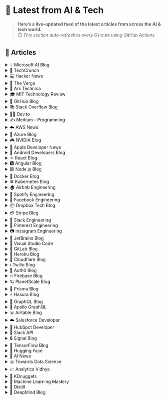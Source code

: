 # 📰 Latest from AI & Tech  

> **Here’s a live-updated feed of the latest articles from across the AI & tech world.**  
> ⏱️ *This section auto-refreshes every 6 hours using GitHub Actions.*

## 📰 Articles
<!-- BLOG-POST-LIST:START -->

<details>
<summary>💡 Microsoft AI Blog</summary>

- [A conversation with Kevin Scott: What’s next in AI](https://blogs.microsoft.com/ai/a-conversation-with-kevin-scott-whats-next-in-ai/) (2022-12-06)
- [From Hot Wheels to handling content: How brands are using Microsoft AI to be more productive and imaginative](https://blogs.microsoft.com/ai/from-hot-wheels-to-handling-content-how-brands-are-using-microsoft-ai-to-be-more-productive-and-imaginative/) (2022-10-12)
- [Microsoft open sources its ‘farm of the future’ toolkit](https://blogs.microsoft.com/ai/microsoft-open-sources-its-farm-of-the-future-toolkit/) (2022-10-06)
- [How data and AI will transform contact centres for financial services](https://cloudblogs.microsoft.com/industry-blog/en-gb/financial-services/2022/07/25/how-data-and-ai-will-transform-contact-centres-for-financial-services/) (2022-07-25)
- [AI-equipped drones study dolphins on the edge of extinction](https://news.microsoft.com/apac/features/ai-drones-dolphins-maui63/) (2022-07-21)

</details>

<details>
<summary>🚀 TechCrunch</summary>

- [Indian fintech Jar turns profitable by enabling millions to save in gold](https://techcrunch.com/2025/09/18/indian-fintech-jar-turns-profitable-by-helping-millions-save-in-gold/) (2025-09-19)
- [OpenAI’s research on AI models deliberately lying is wild ](https://techcrunch.com/2025/09/18/openais-research-on-ai-models-deliberately-lying-is-wild/) (2025-09-18)
- [Raising Series A in 2026: Insights from top early-stage VCs at TechCrunch Disrupt 2025](https://techcrunch.com/2025/09/18/term-sheets-traction-and-truth-bombs-inside-the-series-a-mindset-at-techcrunch-disrupt-2025/) (2025-09-18)
- [Huawei announces new AI infrastructure as Nvidia gets locked out of China](https://techcrunch.com/2025/09/18/huawei-announces-new-ai-infrastructure-as-nvidia-gets-locked-out-of-china/) (2025-09-18)
- [How AI startups are fueling Google’s booming cloud business](https://techcrunch.com/2025/09/18/how-ai-startups-are-fueling-googles-booming-cloud-business/) (2025-09-18)

</details>

<details>
<summary>💻 Hacker News</summary>

- [The health benefits of sunlight may outweigh the risk of skin cancer](https://www.economist.com/science-and-technology/2025/09/17/the-health-benefits-of-sunlight-may-outweigh-the-risk-of-skin-cancer) (2025-09-19)
- [Gemini in Chrome](https://gemini.google/overview/gemini-in-chrome/) (2025-09-19)
- [Playing “Minecraft” without Minecraft (2024)](https://lenowo.org/viewtopic.php?t=5) (2025-09-19)
- [The Math of Catastrophe](https://www.quantamagazine.org/the-math-of-climate-change-tipping-points-20250915/) (2025-09-19)
- [David Lynch LA House](https://www.wallpaper.com/design-interiors/david-lynch-house-los-angeles-for-sale) (2025-09-19)

</details>

<details>
<summary>📱 The Verge</summary>

- [Intel says Arc GPUs will live on after Nvidia deal](https://www.theverge.com/news/781635/intel-says-arc-gpus-will-live-on-after-nvidia-deal) (2025-09-18)
- [How to find the best deals during Amazon’s October Prime Day sale](https://www.theverge.com/21502865/amazon-prime-day-best-deals-how-to-find) (2025-09-18)
- [Nothing’s charging case Super Mic is a small upgrade to earbud audio](https://www.theverge.com/tech/781588/nothing-ear-3-charging-case-super-mic-impressions-hands-on) (2025-09-18)
- [Nvidia and Intel’s $5 billion deal is apparently about eating AMD’s lunch](https://www.theverge.com/report/781330/nvidia-intel-explain-5-billion-deal-jensen-huang-lip-bu-tan-amd) (2025-09-18)
- [Hyundai CEO distances company from ICE raid: ‘not our facility’](https://www.theverge.com/news/781497/hyundai-ceo-distances-ice-raid-georgia-trump) (2025-09-18)

</details>

<details>
<summary>🔬 Ars Technica</summary>

- [Two UK teens charged in connection to Scattered Spider ransomware attacks](https://arstechnica.com/security/2025/09/two-uk-teens-charged-in-connection-to-scattered-spider-ransomware-attacks/) (2025-09-19)
- [In new level of stupid, RFK Jr.’s anti-vaccine advisors axe MMRV recommendation](https://arstechnica.com/health/2025/09/in-new-level-of-stupid-rfk-jr-s-anti-vaccine-advisors-axe-mmrv-recommendation/) (2025-09-18)
- [Meet the 2025 Ig Nobel Prize winners](https://arstechnica.com/science/2025/09/meet-the-2025-ig-nobel-prize-winners/) (2025-09-18)
- [“Get off the iPad!” warns air traffic control as Spirit flight nears Air Force One](https://arstechnica.com/culture/2025/09/get-off-the-ipad-warns-air-traffic-control-as-spirit-flight-nears-air-force-one/) (2025-09-18)
- [Google announces massive expansion of AI features in Chrome](https://arstechnica.com/google/2025/09/google-announces-massive-expansion-of-ai-features-in-chrome/) (2025-09-18)

</details>

<details>
<summary>🎓 MIT Technology Review</summary>

- [A pivotal meeting on vaccine guidance is underway—and former CDC leaders are alarmed](https://www.technologyreview.com/2025/09/18/1123844/meeting-vaccine-guidance-former-cdc-leaders-alarmed/) (2025-09-18)
- [The Download: AI-designed viruses, and bad news for the hydrogen industry](https://www.technologyreview.com/2025/09/18/1123830/the-download-ai-designed-viruses-and-bad-news-for-the-hydrogen-industry/) (2025-09-18)
- [Clean hydrogen is facing a big reality check](https://www.technologyreview.com/2025/09/18/1123818/hydrogen-reality-check-china/) (2025-09-18)
- [AI-designed viruses are here and already killing bacteria](https://www.technologyreview.com/2025/09/17/1123801/ai-virus-bacteriophage-life/) (2025-09-17)
- [The Download: measuring returns on R&D, and AI’s creative potential](https://www.technologyreview.com/2025/09/17/1123795/the-download-measuring-returns-on-rd-and-ais-creative-potential/) (2025-09-17)

</details>

<details>
<summary>🐙 GitHub Blog</summary>

- [5 ways to integrate GitHub Copilot coding agent into your workflow](https://github.blog/ai-and-ml/github-copilot/5-ways-to-integrate-github-copilot-coding-agent-into-your-workflow/) (2025-09-18)
- [Meet the GitHub MCP Registry: The fastest way to discover MCP Servers](https://github.blog/ai-and-ml/github-copilot/meet-the-github-mcp-registry-the-fastest-way-to-discover-mcp-servers/) (2025-09-16)
- [Post-quantum security for SSH access on GitHub](https://github.blog/engineering/platform-security/post-quantum-security-for-ssh-access-on-github/) (2025-09-15)
- [Building personal apps with open source and AI](https://github.blog/open-source/maintainers/building-personal-apps-with-open-source-and-ai/) (2025-09-12)
- [GitHub Availability Report: August 2025](https://github.blog/news-insights/company-news/github-availability-report-august-2025/) (2025-09-11)

</details>

<details>
<summary>📚 Stack Overflow Blog</summary>

- [Off with your CMS’s head! Composability and security in headless CMS](https://stackoverflow.blog/2025/09/19/off-with-your-cms-s-head-composability-and-security-in-headless-cms/) (2025-09-19)
- [Stack Overflow is helping you learn to code with new resources](https://stackoverflow.blog/2025/09/18/stack-overflow-is-helping-you-learn-to-code-with-new-resources/) (2025-09-18)
- [What an MCP implementation looks like at a CRM company](https://stackoverflow.blog/2025/09/16/what-an-mcp-implementation-looks-like-at-a-crm-company/) (2025-09-16)
- [Planning to Arm mobile devices with chips that handle AI](https://stackoverflow.blog/2025/09/12/planning-to-arm-mobile-devices-with-chips-that-handle-ai/) (2025-09-12)
- [How AI is reshaping developer teams and the future of software development](https://stackoverflow.blog/2025/09/11/how-ai-is-reshaping-developer-teams/) (2025-09-11)

</details>

<details>
<summary>👨‍💻 Dev.to</summary>

- [Secure Remote Access with AWS Verified Access](https://dev.to/aws-builders/secure-remote-access-with-aws-verified-access-53d9) (2025-09-19)
- [JavaScript DOM: A Beginner’s Guide to Changing Styles and Classes](https://dev.to/wisdomudo/javascript-dom-a-beginners-guide-to-changing-styles-and-classes-32b) (2025-09-19)
- [The Battle of Real-Time Databases: Firebase vs Supabase vs Postgres](https://dev.to/dct_technology/the-battle-of-real-time-databases-firebase-vs-supabase-vs-postgres-3gfc) (2025-09-19)
- [Best Platform to Learn Google Cloud Platform: A Dev’s Take](https://dev.to/stack_overflowed/best-platform-to-learn-google-cloud-platform-a-devs-take-4027) (2025-09-19)
- [Pick a Translation API Without Regrets in 2025](https://dev.to/naitsirhc/pick-a-translation-api-without-regrets-in-2025-3fa6) (2025-09-19)

</details>

<details>
<summary>✍️ Medium - Programming</summary>

- [Gamma AI Presentation Tool: Why 250 Million Users Ditched PowerPoint](https://medium.com/@eddyenos1/gamma-ai-presentation-tool-why-250-million-users-ditched-powerpoint-1d48b54ef5fd?source=rss------programming-5) (2025-09-19)
- [How Early-Growth Startups Can Quickly Scale Products with Dedicated TypeScript Developers](https://medium.com/@kristen.carter/how-early-growth-startups-can-quickly-scale-products-with-dedicated-typescript-developers-3c64d408c426?source=rss------programming-5) (2025-09-19)
- [ FastAPI + SQLAlchemy: Build Your First CRUD API Like a Boss](https://medium.com/@priyanshu011109/fastapi-sqlalchemy-build-your-first-crud-api-like-a-boss-c0d67bce5933?source=rss------programming-5) (2025-09-19)
- [ Python and Concurrency in the Modern World: Asyncio, Multiprocessing, and Beyond](https://medium.com/@TheEnaModernCoder/python-and-concurrency-in-the-modern-world-asyncio-multiprocessing-and-beyond-0a7796b16b9d?source=rss------programming-5) (2025-09-19)
- [ 12+ Advanced Python Tips Every Developer Should Know ](https://medium.com/@theHackHabitual/12-advanced-python-tips-every-developer-should-know-175ac4444238?source=rss------programming-5) (2025-09-19)

</details>

<details>
<summary>☁️ AWS News</summary>

- [Qwen models are now available in Amazon Bedrock](https://aws.amazon.com/blogs/aws/qwen-models-are-now-available-in-amazon-bedrock/) (2025-09-18)
- [DeepSeek-V3.1 model now available in Amazon Bedrock](https://aws.amazon.com/blogs/aws/deepseek-v3-1-now-available-in-amazon-bedrock/) (2025-09-18)
- [AWS named as a Leader in 2025 Gartner Magic Quadrant for Cloud-Native Application Platforms and Container Management](https://aws.amazon.com/blogs/aws/aws-named-as-a-leader-in-2025-gartner-magic-quadrant-for-cloud-native-application-platforms-and-container-management/) (2025-09-15)
- [AWS Weekly Roundup: Strands Agents 1M+ downloads, Cloud Club Captain, AI Agent Hackathon, and more (September 15, 2025)](https://aws.amazon.com/blogs/aws/aws-weekly-roundup-strands-agents-1m-downloads-cloud-club-captain-ai-agent-hackathon-and-more-september-15-2025/) (2025-09-15)
- [Announcing Amazon EC2 M4 and M4 Pro Mac instances](https://aws.amazon.com/blogs/aws/announcing-amazon-ec2-m4-and-m4-pro-mac-instances/) (2025-09-12)

</details>

<details>
<summary>🔵 Azure Blog</summary>

- [Inside the world’s most powerful AI datacenter](https://blogs.microsoft.com/blog/2025/09/18/inside-the-worlds-most-powerful-ai-datacenter/) (2025-09-18)
- [Microsoft named a Leader in the 2025 Gartner® Magic Quadrant™ for Global Industrial IoT Platforms ](https://azure.microsoft.com/en-us/blog/microsoft-named-a-leader-in-the-2025-gartner-magic-quadrant-for-global-industrial-iot-platforms/) (2025-09-18)
- [Agent Factory: Creating a blueprint for safe and secure AI agents](https://azure.microsoft.com/en-us/blog/agent-factory-creating-a-blueprint-for-safe-and-secure-ai-agents/) (2025-09-17)
- [Azure Kubernetes Service Automatic: Fast and frictionless Kubernetes for all](https://azure.microsoft.com/en-us/blog/azure-kubernetes-service-automatic-fast-and-frictionless-kubernetes-for-all/) (2025-09-16)
- [FabCon Vienna: Build data-rich agents on an enterprise-ready foundation](https://www.microsoft.com/en-us/microsoft-fabric/blog/2025/09/16/fabcon-vienna-build-data-rich-agents-on-an-enterprise-ready-foundation) (2025-09-16)

</details>

<details>
<summary>🎮 NVIDIA Blog</summary>

- [The UK’s ‘Goldilocks Moment for AI’: NVIDIA, UK and US Leaders Highlight AI Infrastructure Investments](https://blogs.nvidia.com/blog/uk-ai-ecosystem-celebration/) (2025-09-18)
- [NVIDIA Blackwell: Born for Extreme-Scale AI Inference](https://blogs.nvidia.com/blog/blackwell-ai-inference/) (2025-09-18)
- [GeForce NOW Unleashes ‘Dying Light: The Beast’ in the Cloud](https://blogs.nvidia.com/blog/geforce-now-thursday-dying-light-the-beast/) (2025-09-18)
- [Meet the Streamlabs Streaming Assistant, Accelerated by NVIDIA RTX](https://blogs.nvidia.com/blog/rtx-ai-garage-logitech-streamlabs-agent/) (2025-09-17)
- [The AI Makers: NVIDIA Partners in UK Advance Physical and Agentic AI, Robotics, Life Sciences and More](https://blogs.nvidia.com/blog/uk-partner-ecosystem-ai-makers/) (2025-09-16)

</details>

<details>
<summary>🍎 Apple Developer News</summary>

- [App Store submissions now open for the latest OS releases](https://developer.apple.com/news/?id=6lxhtioi) (2025-09-09)
- [Hello Developer: September 2025](https://developer.apple.com/news/?id=6zd7a3al) (2025-09-02)
- [Awe dropping.](https://developer.apple.com/news/?id=p9nukitr) (2025-08-26)
- [Tax and Price Updates for Apps, In-App Purchases, and Subscriptions](https://developer.apple.com/news/?id=yo2104n5) (2025-08-21)
- [Hello Developer: August 2025](https://developer.apple.com/news/?id=4qkavrhc) (2025-08-05)

</details>

<details>
<summary>🤖 Android Developers Blog</summary>

- [Gratitude's developers released 2X the amount of innovative experiments with the help of Gemini in Android Studio](https://android-developers.googleblog.com/2025/09/gratitudes-developers-released-2x.html) (2025-09-18)
- [#WeArePlay: Meet the people whose personal challenges inspired their apps and games.](https://android-developers.googleblog.com/2025/09/weareplay-meet-people-whose-personal.html) (2025-09-18)
- [Android 16 QPR2 Beta 2 is Here](https://android-developers.googleblog.com/2025/09/android-16-qpr2-beta-2-is-here.html) (2025-09-17)
- [Simplifying advanced networking with DHCPv6 Prefix Delegation](https://android-developers.googleblog.com/2025/09/simplifying-advanced-networking-with.html) (2025-09-15)
- [HDR and User Interfaces](https://android-developers.googleblog.com/2025/09/hdr-and-user-interfaces.html) (2025-09-10)

</details>

<details>
<summary>⚛️ React Blog</summary>

- [React Labs: What We've Been Working On – June 2022](https://reactjs.org/blog/2022/06/15/react-labs-what-we-have-been-working-on-june-2022.html) (2022-06-15)
- [React v18.0](https://reactjs.org/blog/2022/03/29/react-v18.html) (2022-03-29)
- [How to Upgrade to React 18](https://reactjs.org/blog/2022/03/08/react-18-upgrade-guide.html) (2022-03-08)
- [React Conf 2021 Recap](https://reactjs.org/blog/2021/12/17/react-conf-2021-recap.html) (2021-12-17)
- [The Plan for React 18](https://reactjs.org/blog/2021/06/08/the-plan-for-react-18.html) (2021-06-08)

</details>

<details>
<summary>🅰️ Angular Blog</summary>

- [Beyond the Horizon: How Angular is Embracing AI for Next-Gen Apps](https://blog.angular.dev/beyond-the-horizon-how-angular-is-embracing-ai-for-next-gen-apps-7a7ed706e1a3?source=rss----447683c3d9a3---4) (2025-09-16)
- [Angular Summer Update 2025](https://blog.angular.dev/angular-summer-update-2025-1987592a0b42?source=rss----447683c3d9a3---4) (2025-08-29)
- [The Angular Custom Profiling Track is now available](https://blog.angular.dev/the-angular-custom-profiling-track-is-now-available-0f9d8d36218a?source=rss----447683c3d9a3---4) (2025-07-02)
- [Announcing Angular v20](https://blog.angular.dev/announcing-angular-v20-b5c9c06cf301?source=rss----447683c3d9a3---4) (2025-05-28)
- [Build AI-Powered Apps With Genkit and Angular](https://blog.angular.dev/build-ai-powered-apps-with-genkit-and-angular-707db8918c3a?source=rss----447683c3d9a3---4) (2025-03-18)

</details>

<details>
<summary>🟩 Node.js Blog</summary>

- [Node.js v24.8.0 (Current)](https://nodejs.org/en/blog/release/v24.8.0) (2025-09-10)
- [Node.js v20.19.5 (LTS)](https://nodejs.org/en/blog/release/v20.19.5) (2025-09-03)
- [Node.js v22.19.0 (LTS)](https://nodejs.org/en/blog/release/v22.19.0) (2025-08-28)
- [Node.js v24.7.0 (Current)](https://nodejs.org/en/blog/release/v24.7.0) (2025-08-27)
- [Node.js v24.6.0 (Current)](https://nodejs.org/en/blog/release/v24.6.0) (2025-08-14)

</details>

<details>
<summary>🐳 Docker Blog</summary>

- [Build and Distribute AI Agents and Workflows with cagent](https://www.docker.com/blog/cagent-build-and-distribute-ai-agents-and-workflows/) (2025-09-18)
- [Docker and CNCF: Partnering to Power the Future of Open Source](https://www.docker.com/blog/docker-cncf-partnership/) (2025-09-18)
- [Docker Model Runner General Availability](https://www.docker.com/blog/announcing-docker-model-runner-ga/) (2025-09-18)
- [How to Build Secure AI Coding Agents with Cerebras and Docker Compose](https://www.docker.com/blog/cerebras-docker-compose-secure-ai-coding-agents/) (2025-09-17)
- [MCP Security: A Developer’s Guide](https://www.docker.com/blog/mcp-security-explained/) (2025-09-16)

</details>

<details>
<summary>☸️ Kubernetes Blog</summary>

- [Kubernetes v1.34: DRA Consumable Capacity](https://kubernetes.io/blog/2025/09/18/kubernetes-v1-34-dra-consumable-capacity/) (2025-09-18)
- [Kubernetes v1.34: Pods Report DRA Resource Health](https://kubernetes.io/blog/2025/09/17/kubernetes-v1-34-pods-report-dra-resource-health/) (2025-09-17)
- [Kubernetes v1.34: Moving Volume Group Snapshots to v1beta2](https://kubernetes.io/blog/2025/09/16/kubernetes-v1-34-volume-group-snapshot-beta-2/) (2025-09-16)
- [Kubernetes v1.34: Decoupled Taint Manager Is Now Stable](https://kubernetes.io/blog/2025/09/15/kubernetes-v1-34-decoupled-taint-manager-is-now-stable/) (2025-09-15)
- [Kubernetes v1.34: Autoconfiguration for Node Cgroup Driver Goes GA](https://kubernetes.io/blog/2025/09/12/kubernetes-v1-34-cri-cgroup-driver-lookup-now-ga/) (2025-09-12)

</details>

<details>
<summary>🏠 Airbnb Engineering</summary>

- [Viaduct, Five Years On: Modernizing the Data-Oriented Service Mesh](https://medium.com/airbnb-engineering/viaduct-five-years-on-modernizing-the-data-oriented-service-mesh-e66397c9e9a9?source=rss----53c7c27702d5---4) (2025-09-17)
- [Taming Service-Oriented Architecture Using A Data-Oriented Service Mesh](https://medium.com/airbnb-engineering/taming-service-oriented-architecture-using-a-data-oriented-service-mesh-da771a841344?source=rss----53c7c27702d5---4) (2025-09-16)
- [Migrating Airbnb’s JVM Monorepo to Bazel](https://medium.com/airbnb-engineering/migrating-airbnbs-jvm-monorepo-to-bazel-33f90eda51ec?source=rss----53c7c27702d5---4) (2025-08-13)
- [Seamless Istio Upgrades at Scale](https://medium.com/airbnb-engineering/seamless-istio-upgrades-at-scale-bcb0e49c5cf8?source=rss----53c7c27702d5---4) (2025-08-07)
- [Achieving High Availability with distributed database on Kubernetes at Airbnb](https://medium.com/airbnb-engineering/achieving-high-availability-with-distributed-database-on-kubernetes-at-airbnb-58cc2e9856f4?source=rss----53c7c27702d5---4) (2025-07-28)

</details>

<details>
<summary>🎵 Spotify Engineering</summary>

- [Incident Report: Spotify Outage on April 16, 2025](https://engineering.atspotify.com/2025/5/incident-report-spotify-outage-on-april-16-2025/) (2025-05-09)
- [Celebrating Five Years of Backstage: From Open Source Project to Enterprise Business](https://engineering.atspotify.com/2025/4/celebrating-five-years-of-backstage/) (2025-04-23)
- [A Behind-the-Scenes Look at How We Release the Spotify App (Part 1)](https://engineering.atspotify.com/2025/4/how-we-release-the-spotify-app-part-1/) (2025-04-17)
- [An Insider’s Tips for Taking the Certified Backstage Associate (CBA) Exam](https://engineering.atspotify.com/2025/3/certified-backstage-associate-exam-tips/) (2025-03-25)
- [Building Confidence: A Case Study in How to Create Confidence Scores for GenAI Applications](https://engineering.atspotify.com/2024/12/building-confidence-a-case-study-in-how-to-create-confidence-scores-for-genai-applications/) (2024-12-12)

</details>

<details>
<summary>👥 Facebook Engineering</summary>

- [Read Meta’s 2025 Sustainability Report](https://sustainability.atmeta.com/2025-sustainability-report/) (2025-09-12)
- [A New Ranking Framework for Better Notification Quality on Instagram](https://engineering.fb.com/2025/09/02/ml-applications/a-new-ranking-framework-for-better-notification-quality-on-instagram/) (2025-09-02)
- [Enabling Kotlin incremental compilation on Buck2](https://engineering.fb.com/2025/08/26/open-source/enabling-kotlin-incremental-compilation-on-buck2/) (2025-08-26)
- [Creating AI agent solutions for warehouse data access and security](https://engineering.fb.com/2025/08/13/data-infrastructure/agentic-solution-for-warehouse-data-access/) (2025-08-13)
- [Federation Platform and Privacy Waves: How Meta distributes compliance-related tasks at scale](https://engineering.fb.com/2025/08/11/security/federation-platform-privacy-waves-meta-distributes-compliance-tasks/) (2025-08-11)

</details>

<details>
<summary>📦 Dropbox Tech Blog</summary>

- [Hack Week 2025: How these engineers liquid-cooled a GPU server](https://dropbox.tech/culture/hack-week-2025-liquid-cooling-gpu-server) (2025-08-27)
- [Driving AI adoption at Dropbox: a conversation with CTO Ali Dasdan](https://dropbox.tech/culture/ai-adoption-productivity-dropbox-cto-ali-dasdan) (2025-08-19)
- [Making file encryption fast and secure for teams with advanced key management](https://dropbox.tech/security/file-encryption-teams-advanced-key-management) (2025-07-10)
- [Seventh-generation server hardware at Dropbox: our most efficient and capable architecture yet](https://dropbox.tech/infrastructure/seventh-generation-server-hardware) (2025-07-02)
- [How we brought multimedia search to Dropbox Dash](https://dropbox.tech/infrastructure/multimedia-search-dropbox-dash-evolution) (2025-05-29)

</details>

<details>
<summary>💳 Stripe Blog</summary>

- [How we built it: Real-time analytics for Stripe Billing](https://stripe.com/blog/how-we-built-it-real-time-analytics-for-stripe-billing) (2025-09-16)
- [A framework for pricing AI products](https://stripe.com/blog/a-framework-for-pricing-ai-products) (2025-09-11)
- [Introducing Tempo, the payments-first blockchain](https://tempo.xyz/launch-announcement) (2025-09-04)
- [The conversion paradox: 3DS trends in regulated markets](https://stripe.com/blog/3ds-trends-in-regulated-markets) (2025-08-26)
- [The top industries and business models using AI for fraud prevention](https://stripe.com/blog/top-industries-and-business-models-using-ai-for-fraud-prevention) (2025-08-12)

</details>

<details>
<summary>💬 Slack Engineering</summary>

- [Building Slack’s Anomaly Event Response](https://slack.engineering/building-slacks-anomaly-event-response/) (2025-09-04)
- [Optimizing Our E2E Pipeline](https://slack.engineering/speedup-e2e-testing/) (2025-04-14)
- [How we built enterprise search to be secure and private](https://slack.engineering/how-we-built-enterprise-search-to-be-secure-and-private/) (2025-03-07)
- [Automated Accessibility Testing at Slack](https://slack.engineering/automated-accessibility-testing-at-slack/) (2025-01-07)
- [Migration Automation: Easing the Jenkins → GHA shift with help from AI](https://slack.engineering/migration-automation-easing-the-jenkins-%e2%86%92-gha-shift-with-help-from-ai/) (2024-12-16)

</details>

<details>
<summary>📌 Pinterest Engineering</summary>

- [Next Gen Data Processing at Massive Scale At Pinterest With Moka (Part 2 of 2)](https://medium.com/pinterest-engineering/next-gen-data-processing-at-massive-scale-at-pinterest-with-moka-part-2-of-2-d0210ded34e0?source=rss-ef81ef829bcb------2) (2025-09-10)
- [Developer Experience at Pinterest: The Journey to PinConsole](https://medium.com/pinterest-engineering/developer-experience-at-pinterest-the-journey-to-pinconsole-b34ac9e3bdd9?source=rss-ef81ef829bcb------2) (2025-08-22)
- [Debugging the One-in-a-Million Failure: Migrating Pinterest’s Search Infrastructure to Kubernetes](https://medium.com/pinterest-engineering/debugging-the-one-in-a-million-failure-migrating-pinterests-search-infrastructure-to-kubernetes-bef9af9dabf4?source=rss-ef81ef829bcb------2) (2025-07-16)
- [Next Gen Data Processing at Massive Scale At Pinterest With Moka (Part 1 of 2)](https://medium.com/pinterest-engineering/next-gen-data-processing-at-massive-scale-at-pinterest-with-moka-part-1-of-2-39a36d5e82c4?source=rss-ef81ef829bcb------2) (2025-07-11)
- [Scaling Pinterest ML Infrastructure with Ray: From Training to End-to-End ML Pipelines](https://medium.com/pinterest-engineering/scaling-pinterest-ml-infrastructure-with-ray-from-training-to-end-to-end-ml-pipelines-4038b9e837a0?source=rss-ef81ef829bcb------2) (2025-06-24)

</details>

<details>
<summary>📷 Instagram Engineering</summary>

- [The Instagram Engineering Blog has a new location](https://instagram-engineering.com/the-instagram-engineering-blog-has-a-new-location-85de9ab8d90f?source=rss----37dc2a3034f2---4) (2022-07-12)
- [Five things I learned about working on content quality at Instagram](https://instagram-engineering.com/five-things-i-learned-about-working-on-content-quality-at-instagram-5031b1342bea?source=rss----37dc2a3034f2---4) (2020-01-25)
- [Instagram Data Saver Mode](https://instagram-engineering.com/instagram-data-saver-mode-ffb01fd5a6bd?source=rss----37dc2a3034f2---4) (2019-12-13)
- [Powered by AI: Instagram’s Explore recommender system](https://instagram-engineering.com/powered-by-ai-instagrams-explore-recommender-system-7ca901d2a882?source=rss----37dc2a3034f2---4) (2019-11-26)
- [10 Questions with Shupin Mao, Well-being tech lead](https://instagram-engineering.com/10-questions-with-shupin-mao-well-being-tech-lead-3b19f19b168d?source=rss----37dc2a3034f2---4) (2019-11-08)

</details>

<details>
<summary>💎 JetBrains Blog</summary>

- [Announcing: JetBrains .NET Days Online 2025](https://blog.jetbrains.com/dotnet/2025/09/18/announcing-jetbrains-net-days-online-2025/) (2025-09-18)
- [More Updates and Fixes for ReSharper and Rider 2025.2](https://blog.jetbrains.com/dotnet/2025/09/18/resharper-rider-2025-2-2/) (2025-09-18)
- [8 Common DevOps Problems And How to Solve Them With GoLand](https://blog.jetbrains.com/go/2025/09/17/8-common-devops-problems-and-how-to-solve-them-with-goland/) (2025-09-17)
- [Spring Debugger: ApplicationContext at Your Fingertips](https://blog.jetbrains.com/idea/2025/09/spring-debugger-applicationcontext-at-your-fingertips/) (2025-09-17)
- [The Early Access Program for Rider 2025.3 Is Now Open!](https://blog.jetbrains.com/dotnet/2025/09/17/the-early-access-program-for-rider-2025-3/) (2025-09-17)

</details>

<details>
<summary>📝 Visual Studio Code</summary>

- [Introducing auto model selection (preview)](https://code.visualstudio.com/blogs/2025/09/15/autoModelSelection) (2025-09-15)
- [August 2025 (version 1.104)](https://code.visualstudio.com/updates/v1_104) (2025-09-11)
- [VS Code Dev Days – Join an event near you to learn about AI-assisted development](https://code.visualstudio.com/blogs/2025/08/27/vscode-dev-days) (2025-08-26)
- [July 2025 (version 1.103)](https://code.visualstudio.com/updates/v1_103) (2025-08-07)
- [Command GitHub's Coding Agent from VS Code](https://code.visualstudio.com/blogs/2025/07/17/copilot-coding-agent) (2025-07-17)

</details>

<details>
<summary>🦊 GitLab Blog</summary>

- [A comprehensive guide to GitLab DAST](https://about.gitlab.com/blog/comprehensive-guide-to-gitlab-dast/) (2025-09-17)
- [GitLab named a Leader in the 2025 Gartner Magic Quadrant for AI Code Assistants](https://about.gitlab.com/blog/gitlab-named-a-leader-in-the-2025-gartner-magic-quadrant-for-ai-code-assistants/) (2025-09-17)
- [How GitLab Duo Agent Platform transforms DataOps](https://about.gitlab.com/blog/how-gitlab-duo-agent-platform-transforms-dataops/) (2025-09-16)
- [GitLab and Accenture announce Global Reseller Agreement](https://about.gitlab.com/blog/gitlab-and-accenture-announce-global-reseller-agreement/) (2025-09-15)
- [How we supercharged GitLab CI statuses with WebSockets](https://about.gitlab.com/blog/how-we-supercharged-gitlab-ci-statuses-with-websockets/) (2025-09-15)

</details>

<details>
<summary>💜 Heroku Blog</summary>

- [Heroku AI Studio is Your Workspace for Smarter, Faster AI Apps](https://www.heroku.com/blog/heroku-ai-studio-workspace-for-smarter-faster-ai-apps/) (2025-09-17)
- [Securing Salesforce Integrations with Heroku AppLink](https://www.heroku.com/blog/securing-salesforce-integrations-with-heroku-applink/) (2025-09-10)
- [Triage and Fix with Confidence: heroku run and OTel on Heroku Fir](https://www.heroku.com/blog/heroku-run-and-otel-on-heroku-fir/) (2025-09-08)
- [Corrective Action Update for the Heroku June 10th Outage](https://www.heroku.com/blog/corrective-action-update-june-10-outage/) (2025-09-05)
- [Discover How Heroku’s AI PaaS Delivers Real-World Results at Dreamforce](https://www.heroku.com/blog/heroku-ai-paas-dreamforce-2025/) (2025-09-04)

</details>

<details>
<summary>🔶 Cloudflare Blog</summary>

- [Connect and secure any private or public app by hostname, not IP — free for everyone in Cloudflare One](https://blog.cloudflare.com/tunnel-hostname-routing/) (2025-09-18)
- [The RUM Diaries: enabling Web Analytics by default](https://blog.cloudflare.com/the-rum-diaries-enabling-web-analytics-by-default/) (2025-09-17)
- [Integrating CrowdStrike Falcon Fusion SOAR with Cloudflare’s SASE platform](https://blog.cloudflare.com/integrating-crowdstrike-falcon-fusion-soar-with-cloudflares-sase-platform/) (2025-09-15)
- [A deep dive into Cloudflare’s September 12, 2025 dashboard and API outage](https://blog.cloudflare.com/deep-dive-into-cloudflares-sept-12-dashboard-and-api-outage/) (2025-09-13)
- [Bringing Node.js HTTP servers to Cloudflare Workers](https://blog.cloudflare.com/bringing-node-js-http-servers-to-cloudflare-workers/) (2025-09-08)

</details>

<details>
<summary>📞 Twilio Blog</summary>

- [
How to Build a Smart Inventory Chatbot on WhatsApp with LangChain, LangGraph, OpenAI, and Flask
](
https://www.twilio.com/en-us/blog/developers/community/how-to-build-a-smart-inventory-chatbot-on-whatsapp-with-langchai
) (2025-09-17)
- [
From Siloes to Platforms: New Data on How Security Teams Are Closing the Fraud Gap
](
https://www.twilio.com/en-us/blog/insights/siloes-platforms-security-teams-closing-the-fraud-gap
) (2025-09-17)
- [
Vibe Coding with an Agent and Twilio SMS
](
https://www.twilio.com/en-us/blog/developers/vibe-coding-with-an-agent-and-twilio-sms
) (2025-09-17)
- [
Build a Real-Time Support Chat with Go and Twilio Conversations
](
https://www.twilio.com/en-us/blog/developers/community/build-real-time-support-chat-go-twilio-conversations
) (2025-09-16)
- [
MCP-Based .NET Micro-Weather Wisdom SMS Service Using Twilio & OpenAI
](
https://www.twilio.com/en-us/blog/developers/community/mcp-based-dot-net-micro-weather-wisdom-sms-service-using-twilio-and-openai
) (2025-09-16)

</details>

<details>
<summary>🔐 Auth0 Blog</summary>

- [Implementing DPoP with Auth0](https://auth0.com/blog/implementing-dpop-with-auth0/) (2025-09-18)
- [Is Your Product Hitting Its Limits? A Guide to Upgrading Your Auth0 Plan](https://auth0.com/blog/is-your-product-hitting-its-limits-how-to-know-when-to-upgrade-your-auth0-plan/) (2025-09-17)
- [Four Identity Security Essentials for a Trusted AI Agent Strategy](https://auth0.com/blog/four-identity-security-essentials-for-a-trusted-ai-agent-strategy/) (2025-09-16)
- [Integrate Your Auth0 Secured Remote MCP Server in ChatGPT Developer Mode](https://auth0.com/blog/add-remote-mcp-server-chatgpt/) (2025-09-11)
- [Defending Against AI-Powered CLI Supply Chain Attacks](https://auth0.com/blog/defending-against-ai-powered-cli-supply-chain-attacks/) (2025-09-10)

</details>

<details>
<summary>🔥 Firebase Blog</summary>

- [#FirebaserFriday: Frank van Puffelen](http://firebase.googleblog.com/2022/02/meet-firebaser-Puf.html) (2022-03-18)
- [How Firebase Performance Monitoring optimized app startup time](http://firebase.googleblog.com/2022/03/how-Firebase-Performance-Monitoring-optimized-app-startup-time.html) (2022-03-09)
- [Using Machine Learning to optimize mobile game experiences](http://firebase.googleblog.com/2022/02/custom-ondevice-machine-learning.html) (2022-02-15)
- [Accept Payments with Cloud Firestore and Google Pay](http://firebase.googleblog.com/2022/02/accept-payments-with-Cloud-Firestore-and-Google-Pay.html) (2022-02-11)
- [Everything you need to know about Remote Config’s latest personalization feature](http://firebase.googleblog.com/2022/01/remote-config-personalization-overview.html) (2022-01-26)

</details>

<details>
<summary>🪐 PlanetScale Blog</summary>

- [Postgres High Availability with CDC](https://planetscale.com/blog/postgres-ha-with-cdc) (2025-09-12)
- [Announcing Neki](https://planetscale.com/blog/announcing-neki) (2025-08-11)
- [Caching](https://planetscale.com/blog/caching) (2025-07-08)
- [The principles of extreme fault tolerance](https://planetscale.com/blog/the-principles-of-extreme-fault-tolerance) (2025-07-03)
- [Announcing PlanetScale for Postgres](https://planetscale.com/blog/planetscale-for-postgres) (2025-07-01)

</details>

<details>
<summary>🔷 Prisma Blog</summary>

- [Key takeaways from the Discover Data DX virtual event](https://www.prisma.io/blog/datadx-event-recap-z5Pcp6HzBz5m) (2023-12-13)
- [Prisma Accelerate now in General Availability](https://www.prisma.io/blog/accelerate-ga-release-I9cQM6bSf2g6) (2023-10-26)
- [Support for Serverless Database Drivers in Prisma ORM Is Now in Preview](https://www.prisma.io/blog/serverless-database-drivers-KML1ehXORxZV) (2023-10-06)
- [Launching the Data DX Manifesto: Shaping a new paradigm in data-driven development](https://www.prisma.io/blog/datadx-manifesto-ikgyqj170k8h) (2023-10-05)
- [SQLite on the Edge: Prisma Support for Turso is in Early Access](https://www.prisma.io/blog/prisma-turso-ea-support-rXGd_Tmy3UXX) (2023-09-28)

</details>

<details>
<summary>⚡ Hasura Blog</summary>

- [Data access layer: Unlocking the full potential of financial data](https://hasura.io/blog/data-access-layer-unlocking-the-full-potential-of-financial-data/) (2025-03-24)
- [Time-traveling through your data architecture: Using data agents to understand change](https://hasura.io/blog/time-traveling-through-your-data-architecture-using-data-agents-to-understand-change/) (2025-03-19)
- [Data products, data contracts: A new model for data management in financial services](https://hasura.io/blog/data-products-data-contracts-a-new-model-for-data-management-in-financial-services/) (2025-03-18)
- [How PromptQL achieves 100% accuracy for AI on enterprise data](https://hasura.io/blog/how-promptql-achieves-100-accuracy-for-ai-on-enterprise-data/) (2025-03-11)
- [Hasura: Powerful access control on MongoDB data](https://hasura.io/blog/hasura-powerful-access-control-on-mongodb-data/) (2025-03-05)

</details>

<details>
<summary>🔗 GraphQL Blog</summary>

- [Introducing the New GraphQL.org: A Decade of Evolution, Redesigned](https://graphql.org/blog/2025-09-08-announcing-graphqldotorg) (2025-09-08)
- [Announcing the September 2025 Edition of the GraphQL Specification](https://graphql.org/blog/2025-09-08-september-edition) (2025-09-08)
- [GraphQL: Supercharging AI](https://graphql.org/blog/2025-07-03-graphql-supercharging-ai) (2025-07-03)
- [📣 May 2025 GraphQL Foundation Board Meeting Recap](https://graphql.org/blog/2025-06-27-governing-board-recap) (2025-06-27)
- [GraphQL.js Docs Updates, April - May 2025](https://graphql.org/blog/2025-06-26-docs-updates) (2025-06-26)

</details>

<details>
<summary>🚀 Apollo GraphQL</summary>

- [Smart Schema Discovery: How Apollo MCP Server Maximizes AI Context Efficiency](https://www.apollographql.com/blog/smart-schema-discovery-how-apollo-mcp-server-maximizes-ai-context-efficiency) (2025-09-17)
- [Apollo Client 4.0: A Leaner and Cleaner GraphQL Client with No Compromises](https://www.apollographql.com/blog/announcing-apollo-client-4-0) (2025-09-03)
- [How Indeed’s Bold Bet on Parallel API Platforms Paid Off](https://www.apollographql.com/blog/how-indeeds-bold-bet-on-parallel-api-platforms-paid-off) (2025-09-02)
- [MCP Server Builder Drop: July Highlights from San Francisco and New York](https://www.apollographql.com/blog/mcp-server-builder-drop-july-highlights-from-san-francisco-and-new-york) (2025-08-12)
- [Introducing Authorization for Apollo MCP Server: Secure AI Access to Your GraphQL APIs](https://www.apollographql.com/blog/introducing-authorization-for-apollo-mcp-server) (2025-08-08)

</details>

<details>
<summary>📊 Airtable Blog</summary>

- [Automate 5X more work at the same cost with Airtable AI](https://blog.airtable.com/airtable-ai-price-change/) (2025-05-14)
- [Airtable is now available in AWS Marketplace](https://blog.airtable.com/airtable-available-in-aws-marketplace/) (2024-11-12)
- [It’s time to change the way we build digital products. Introducing, ProductCentral.](https://blog.airtable.com/change-way-build-digital-products/) (2024-10-15)
- [New capabilities to unlock agility at scale](https://blog.airtable.com/launching-new-capabilities-for-the-enterprise/) (2024-09-26)
- [Product in the age of AI: Three bold predictions for the future of product management](https://blog.airtable.com/future-of-product-management/) (2024-09-05)

</details>

<details>
<summary>☁️ Salesforce Developer</summary>

- [Build a Cited Web Search Agent with Agentforce](https://developer.salesforce.com/blogs/2025/09/build-a-cited-web-search-agent-with-agentforce.html) (2025-09-18)
- [The Developer’s Guide to Dreamforce 2025](https://developer.salesforce.com/blogs/2025/09/developers-guide-dreamforce-2025.html) (2025-09-17)
- [Integrate Data Cloud’s Document AI with Agentforce](https://developer.salesforce.com/blogs/2025/09/integrate-data-clouds-document-ai-with-agentforce.html) (2025-09-11)
- [AuraEnabled Apex Methods Are Now Available as Agent Actions](https://developer.salesforce.com/blogs/2025/09/auraenabled-apex-methods-are-now-available-as-agent-actions.html) (2025-09-09)
- [The Salesforce Developer’s Guide to the Winter ’26 Release](https://developer.salesforce.com/blogs/2025/09/winter26-developers.html) (2025-09-08)

</details>

<details>
<summary>🧡 HubSpot Developer</summary>

- [Navigating the Reimagined Marketplace for App Developers](https://developers.hubspot.com/blog/reimagined-marketplace-for-app-developers) (2025-09-03)
- [Fall Spotlight 2025: A Look at Tools for Developers](https://developers.hubspot.com/blog/a-look-at-tools-for-developers) (2025-09-02)
- [Build Faster, Deliver Smarter: Introducing the HubSpot Developer Platform](https://developers.hubspot.com/blog/introducing-hubspot-developer-platform) (2025-09-02)
- [A Developer's Guide to Building on the HubSpot Marketplace: The Swarm's Journey](https://developers.hubspot.com/blog/a-developers-guide-to-building-on-the-hubspot-marketplace-the-swarms-journey) (2025-08-29)
- [The Developer’s Guide to INBOUND25](https://developers.hubspot.com/blog/the-developers-guide-to-inbound25) (2025-08-08)

</details>

<details>
<summary>💬 Slack API</summary>

- [Standard Operating Procedure Templates: What They Are and How to Use Them Effectively](https://slack.com/blog/productivity/standard-operating-procedure-templates-why-theyre-important-and-how-to-create-one) (2025-09-12)
- [Streamline Note-Taking with Board Meeting Minutes Templates](https://slack.com/blog/productivity/better-board-meeting-minutes) (2025-09-12)
- [A Research-Backed Sales Playbook for Connecting Slack and Salesforce](https://slack.com/blog/productivity/connecting-slack-salesforce-sales-playbook) (2025-09-11)
- [15 Team Meeting Ideas That Help Employees Stay Focused](https://slack.com/blog/collaboration/engaging-team-meetings) (2025-09-10)
- [Agile and Scrum: Definitions, Differences, and Examples](https://slack.com/blog/collaboration/agile-vs-scrum) (2025-09-10)

</details>

<details>
<summary>🔒 Signal Blog</summary>

- [Introducing Signal Secure Backups](https://signal.org/blog/introducing-secure-backups/) (2025-09-08)
- [By Default, Signal Doesn't Recall](https://signal.org/blog/signal-doesnt-recall/) (2025-05-21)
- [A Synchronized Start for Linked Devices](https://signal.org/blog/a-synchronized-start-for-linked-devices/) (2025-01-27)
- [Improving Private Signal Calls: Call Links & More](https://signal.org/blog/call-links/) (2024-11-11)
- [Proxy Please: Help People Connect to Signal](https://signal.org/blog/proxy-please/) (2024-08-09)

</details>

<details>
<summary>🧠 TensorFlow Blog</summary>

- [What's new in TensorFlow 2.20](https://blog.tensorflow.org/2025/08/whats-new-in-tensorflow-2-20.html) (2025-08-19)
- [What's new in TensorFlow 2.19](https://blog.tensorflow.org/2025/03/whats-new-in-tensorflow-2-19.html) (2025-03-13)
- [Introducing Wake Vision: A High-Quality, Large-Scale Dataset for TinyML Computer Vision Applications](https://blog.tensorflow.org/2024/12/introducing-wake-vision-new-dataset-for-person-detection-in-tinyml.html) (2024-12-05)
- [MLSysBook.AI: Principles and Practices of Machine Learning Systems Engineering](https://blog.tensorflow.org/2024/11/mlsysbookai-principles-and-practices-of-machine-learning-systems-engineering.html) (2024-11-19)
- [What's new in TensorFlow 2.18](https://blog.tensorflow.org/2024/10/whats-new-in-tensorflow-218.html) (2024-10-28)

</details>

<details>
<summary>🤗 Hugging Face</summary>

- [Democratizing AI Safety with RiskRubric.ai](https://huggingface.co/blog/riskrubric) (2025-09-18)
- [Public AI on Hugging Face Inference Providers 🔥](https://huggingface.co/blog/inference-providers-publicai) (2025-09-17)
- [`LeRobotDataset`: Bringing large-scale datasets to lerobot](https://huggingface.co/blog/lerobot-datasets-v3) (2025-09-16)
- [Visible Watermarking with Gradio](https://huggingface.co/blog/watermarking-with-gradio) (2025-09-15)
- [Tricks from OpenAI gpt-oss YOU 🫵 can use with transformers](https://huggingface.co/blog/faster-transformers) (2025-09-11)

</details>

<details>
<summary>🤖 AI News</summary>

- [Huawei announces new Ascend chips, to power world’s most powerful clusters](https://www.artificialintelligence-news.com/news/huawei-announces-new-ascend-chips-to-power-worlds-most-powerful-clusters/) (2025-09-18)
- [AI-enabled threats and stricter regulation in France](https://www.artificialintelligence-news.com/news/ai-enabled-threats-and-stricter-regulation-in-france/) (2025-09-17)
- [CSI and HuLoop deliver AI-driven efficiency to banks](https://www.artificialintelligence-news.com/news/csi-and-huloop-deliver-ai-driven-efficiency-to-banks/) (2025-09-17)
- [Mythos AI and lomarlabs deploy sea-pilot AI assistance](https://www.artificialintelligence-news.com/news/apas-radar-sea-trial-tests-ai-ocean-transport/) (2025-09-15)
- [VMware nods to AI but looks to long-term](https://www.artificialintelligence-news.com/news/broadcom-nods-at-ai-looks-to-long-term/) (2025-09-11)

</details>

<details>
<summary>📊 Towards Data Science</summary>

- [TDS Newsletter: How to Make Smarter Business Decisions with AI](https://towardsdatascience.com/tds-newsletter-how-to-make-smarter-business-decisions-with-ai/) (2025-09-19)
- [How I Built and Deployed an App in 2 days with Lovable, Supabase, and Netlify](https://towardsdatascience.com/how-i-built-and-deployed-an-app-in-2-days-with-lovable-supabase-and-netlify/) (2025-09-18)
- [From Python to JavaScript: A Playbook for Data Analytics in n8n with Code Node Examples](https://towardsdatascience.com/from-python-to-javascript-a-playbook-for-data-analytics-in-n8n-with-code-node-examples/) (2025-09-18)
- [Rapid Prototyping of Chatbots with Streamlit and Chainlit](https://towardsdatascience.com/rapid-prototyping-of-chatbots-with-streamlit-and-chainlit/) (2025-09-18)
- [From Amnesia to Awareness: Giving Retrieval-Only Chatbots Memory](https://towardsdatascience.com/from-amnesia-to-awareness-giving-retrieval-only-chatbots-memory/) (2025-09-18)

</details>

<details>
<summary>📈 Analytics Vidhya</summary>

- [I Built an App Using Nano Banana: Selfie with a Celeb](https://www.analyticsvidhya.com/blog/2025/09/nano-banana-app/) (2025-09-18)
- [Is it Safe to Use Nano Banana?](https://www.analyticsvidhya.com/blog/2025/09/is-it-safe-to-use-nano-banana/) (2025-09-17)
- [700 Million People Use ChatGPT Weekly: Here’s What They’re Doing With It!](https://www.analyticsvidhya.com/blog/2025/09/top-chatgpt-use-prompts/) (2025-09-17)
- [I Tried GPT-5 Codex and Here is Why You Must Too!](https://www.analyticsvidhya.com/blog/2025/09/gpt-5-codex/) (2025-09-17)
- [Inside X’s Recommendation Algorithm: How the “For You” Feed Really Works](https://www.analyticsvidhya.com/blog/2025/09/x-recommendation-algorithm/) (2025-09-16)

</details>

<details>
<summary>💎 KDnuggets</summary>

- [A Gentle Introduction to vLLM for Serving](https://www.kdnuggets.com/a-gentle-introduction-to-vllm-for-serving) (2025-09-18)
- [5 Tips for Building Useful Streamlit Dashboards in Minutes](https://www.kdnuggets.com/5-tips-for-building-useful-streamlit-dashboards-in-minutes) (2025-09-18)
- [Airtable + GPT: Prototyping a Lightweight RAG System with No-Code Tools](https://www.kdnuggets.com/airtable-gpt-prototyping-a-lightweight-rag-system-with-no-code-tools) (2025-09-17)
- [The Best Local Coding LLMs You Can Run Yourself](https://www.kdnuggets.com/the-best-local-coding-llms-you-can-run-yourself) (2025-09-17)
- [5 Strategic Steps to a Seamless AI Integration](https://www.kdnuggets.com/2025/09/damcosolutions/5-strategic-steps-to-a-seamless-ai-integration) (2025-09-16)

</details>

<details>
<summary>🎯 Machine Learning Mastery</summary>

- [A Hands-On Introduction to cuML for GPU-Accelerated Machine Learning Workflows](https://machinelearningmastery.com/a-hands-on-introduction-to-cuml-for-gpu-accelerated-machine-learning-workflows/) (2025-09-18)
- [A Hands-On Introduction to cuDF for GPU-Accelerated Data Workflows](https://machinelearningmastery.com/a-hands-on-introduction-to-cudf-for-gpu-accelerated-data-workflows/) (2025-09-18)
- [Feature Scaling in Practice: What Works and What Doesn’t](https://machinelearningmastery.com/feature-scaling-in-practice-what-works-and-what-doesnt/) (2025-09-17)
- [7 NumPy Tricks for Faster Numerical Computations](https://machinelearningmastery.com/7-numpy-tricks-for-faster-numerical-computations/) (2025-09-16)
- [5 Lesser-Known Visualization Libraries for Impactful Machine Learning Storytelling](https://machinelearningmastery.com/5-lesser-known-visualization-libraries-for-impactful-machine-learning-storytelling/) (2025-09-15)

</details>

<details>
<summary>🔬 Distill</summary>

- [Understanding Convolutions on Graphs](https://distill.pub/2021/understanding-gnns) (2021-09-02)
- [A Gentle Introduction to Graph Neural Networks](https://distill.pub/2021/gnn-intro) (2021-09-02)
- [Distill Hiatus](https://distill.pub/2021/distill-hiatus) (2021-07-02)
- [Adversarial Reprogramming of Neural Cellular Automata](https://distill.pub/selforg/2021/adversarial) (2021-05-06)
- [Weight Banding](https://distill.pub/2020/circuits/weight-banding) (2021-04-08)

</details>

<details>
<summary>🧠 DeepMind Blog</summary>

- [Discovering new solutions to century-old problems in fluid dynamics](https://deepmind.google/discover/blog/discovering-new-solutions-to-century-old-problems-in-fluid-dynamics/) (2025-09-18)
- [Gemini achieves gold-level performance at the International Collegiate Programming Contest World Finals](https://deepmind.google/discover/blog/gemini-achieves-gold-level-performance-at-the-international-collegiate-programming-contest-world-finals/) (2025-09-17)
- [Using AI to perceive the universe in greater depth](https://deepmind.google/discover/blog/using-ai-to-perceive-the-universe-in-greater-depth/) (2025-09-04)
- [Image editing in Gemini just got a major upgrade](https://deepmind.google/discover/blog/image-editing-in-gemini-just-got-a-major-upgrade/) (2025-08-26)
- [Introducing Gemma 3 270M: The compact model for hyper-efficient AI](https://deepmind.google/discover/blog/introducing-gemma-3-270m-the-compact-model-for-hyper-efficient-ai/) (2025-08-14)

</details>
<!-- BLOG-POST-LIST:END -->
